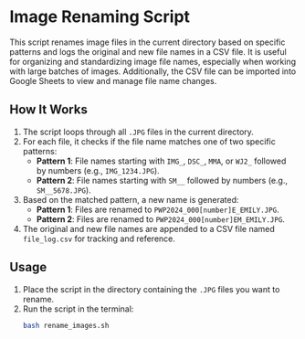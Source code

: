 # Image Renaming Script

This script renames image files in the current directory based on specific patterns and logs the original and new file names in a CSV file. It is useful for organizing and standardizing image file names, especially when working with large batches of images. Additionally, the CSV file can be imported into Google Sheets to view and manage file name changes.

## How It Works

1. The script loops through all `.JPG` files in the current directory.
2. For each file, it checks if the file name matches one of two specific patterns:
   - **Pattern 1**: File names starting with `IMG_`, `DSC_`, `MMA`, or `WJ2_` followed by numbers (e.g., `IMG_1234.JPG`).
   - **Pattern 2**: File names starting with `SM__` followed by numbers (e.g., `SM__5678.JPG`).
3. Based on the matched pattern, a new name is generated:
   - **Pattern 1**: Files are renamed to `PWP2024_000[number]E_EMILY.JPG`.
   - **Pattern 2**: Files are renamed to `PWP2024_000[number]EM_EMILY.JPG`.
4. The original and new file names are appended to a CSV file named `file_log.csv` for tracking and reference.

## Usage

1. Place the script in the directory containing the `.JPG` files you want to rename.
2. Run the script in the terminal:
   ```bash
   bash rename_images.sh

